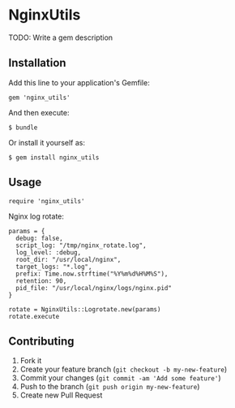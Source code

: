 # NginxUtils

TODO: Write a gem description

## Installation

Add this line to your application's Gemfile:

    gem 'nginx_utils'

And then execute:

    $ bundle

Or install it yourself as:

    $ gem install nginx_utils

## Usage

```
require 'nginx_utils'
```

Nginx log rotate:

```
params = {
  debug: false,
  script_log: "/tmp/nginx_rotate.log",
  log_level: :debug,
  root_dir: "/usr/local/nginx",
  target_logs: "*.log",
  prefix: Time.now.strftime("%Y%m%d%H%M%S"),
  retention: 90,
  pid_file: "/usr/local/nginx/logs/nginx.pid"  
}

rotate = NginxUtils::Logrotate.new(params)
rotate.execute
```

## Contributing

1. Fork it
2. Create your feature branch (`git checkout -b my-new-feature`)
3. Commit your changes (`git commit -am 'Add some feature'`)
4. Push to the branch (`git push origin my-new-feature`)
5. Create new Pull Request
